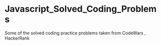 # Javascript_Solved_Coding_Problems
Some of the solved coding practice problems taken from CodeWars , HackerRank
